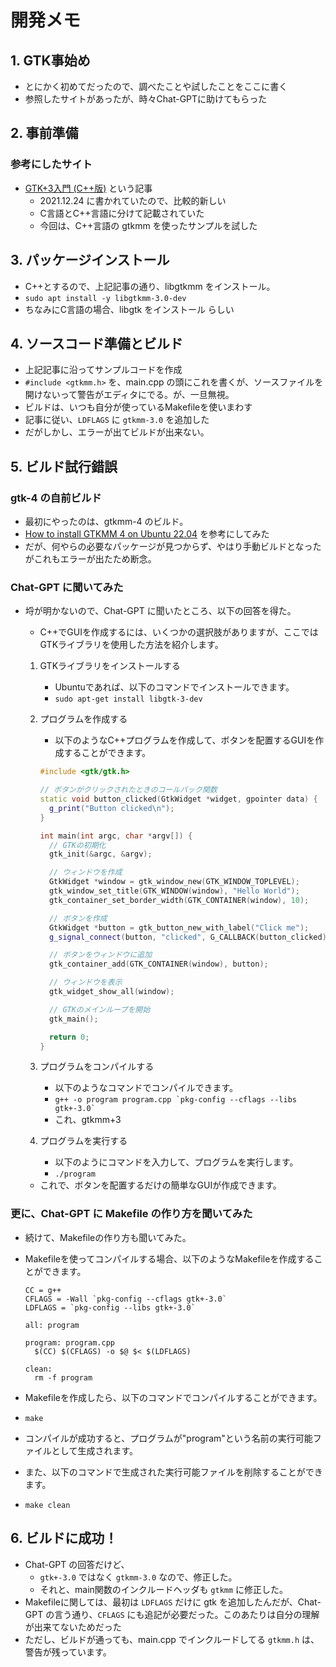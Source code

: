 # 開発メモ
## 1. GTK事始め
* とにかく初めてだったので、調べたことや試したことをここに書く
* 参照したサイトがあったが、時々Chat-GPTに助けてもらった

## 2. 事前準備
### 参考にしたサイト
* [GTK+3入門 (C++版)](https://jitaku.work/it/category/gui/gtkmm/) という記事
  * 2021.12.24 に書かれていたので、比較的新しい
  * C言語とC++言語に分けて記載されていた
  * 今回は、C++言語の gtkmm を使ったサンプルを試した

## 3. パッケージインストール
* C++とするので、上記記事の通り、libgtkmm をインストール。
* `sudo apt install -y libgtkmm-3.0-dev`
* ちなみにC言語の場合、libgtk をインストール らしい

## 4. ソースコード準備とビルド
* 上記記事に沿ってサンプルコードを作成
* `#include <gtkmm.h>` を、main.cpp の頭にこれを書くが、ソースファイルを開けないって警告がエディタにでる。が、一旦無視。
* ビルドは、いつも自分が使っているMakefileを使いまわす
* 記事に従い、`LDFLAGS` に `gtkmm-3.0` を追加した
* だがしかし、エラーが出てビルドが出来ない。

## 5. ビルド試行錯誤
### gtk-4 の自前ビルド
* 最初にやったのは、gtkmm-4 のビルド。
* [How to install GTKMM 4 on Ubuntu 22.04](https://terminalroot.com/how-to-install-gtkmm-4-on-ubuntu-2204/) を参考にしてみた
* だが、何やらの必要なパッケージが見つからず、やはり手動ビルドとなったがこれもエラーが出たため断念。
### Chat-GPT に聞いてみた
* 埒が明かないので、Chat-GPT に聞いたところ、以下の回答を得た。
  * C++でGUIを作成するには、いくつかの選択肢がありますが、ここではGTKライブラリを使用した方法を紹介します。

  1. GTKライブラリをインストールする
       * Ubuntuであれば、以下のコマンドでインストールできます。
       * `sudo apt-get install libgtk-3-dev`
  2. プログラムを作成する
       * 以下のようなC++プログラムを作成して、ボタンを配置するGUIを作成することができます。

        ``` C++
        #include <gtk/gtk.h>

        // ボタンがクリックされたときのコールバック関数
        static void button_clicked(GtkWidget *widget, gpointer data) {
          g_print("Button clicked\n");
        }

        int main(int argc, char *argv[]) {
          // GTKの初期化
          gtk_init(&argc, &argv);

          // ウィンドウを作成
          GtkWidget *window = gtk_window_new(GTK_WINDOW_TOPLEVEL);
          gtk_window_set_title(GTK_WINDOW(window), "Hello World");
          gtk_container_set_border_width(GTK_CONTAINER(window), 10);

          // ボタンを作成
          GtkWidget *button = gtk_button_new_with_label("Click me");
          g_signal_connect(button, "clicked", G_CALLBACK(button_clicked), NULL);

          // ボタンをウィンドウに追加
          gtk_container_add(GTK_CONTAINER(window), button);

          // ウィンドウを表示
          gtk_widget_show_all(window);

          // GTKのメインループを開始
          gtk_main();

          return 0;
        }

        ```
  3. プログラムをコンパイルする
     * 以下のようなコマンドでコンパイルできます。
     * ``` g++ -o program program.cpp `pkg-config --cflags --libs gtk+-3.0` ```
     * これ、gtkmm+3

  4. プログラムを実行する
     * 以下のようにコマンドを入力して、プログラムを実行します。
     * `./program`

  * これで、ボタンを配置するだけの簡単なGUIが作成できます。

### 更に、Chat-GPT に Makefile の作り方を聞いてみた
* 続けて、Makefileの作り方も聞いてみた。
* Makefileを使ってコンパイルする場合、以下のようなMakefileを作成することができます。
  ```
  CC = g++
  CFLAGS = -Wall `pkg-config --cflags gtk+-3.0`
  LDFLAGS = `pkg-config --libs gtk+-3.0`

  all: program

  program: program.cpp
    $(CC) $(CFLAGS) -o $@ $< $(LDFLAGS)

  clean:
    rm -f program
  ```

* Makefileを作成したら、以下のコマンドでコンパイルすることができます。
* `make`
* コンパイルが成功すると、プログラムが"program"という名前の実行可能ファイルとして生成されます。
* また、以下のコマンドで生成された実行可能ファイルを削除することができます。
* `make clean`

## 6. ビルドに成功！
* Chat-GPT の回答だけど、
  * `gtk+-3.0` ではなく `gtkmm-3.0` なので、修正した。
  * それと、main関数のインクルードヘッダも `gtkmm` に修正した。
* Makefileに関しては、最初は `LDFLAGS` だけに gtk を追加したんだが、Chat-GPT の言う通り、`CFLAGS` にも追記が必要だった。このあたりは自分の理解が出来てないためだった
* ただし、ビルドが通っても、main.cpp でインクルードしてる `gtkmm.h` は、警告が残っています。